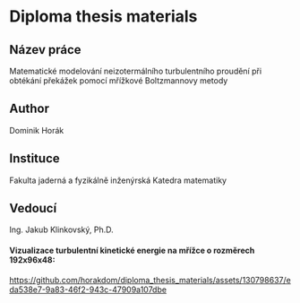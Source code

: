 ﻿# Diploma thesis materials



## Název práce
Matematické modelování neizotermálního turbulentního proudění při obtékání překážek pomocí mřížkové Boltzmannovy metody

## Author
Dominik Horák

## Instituce
Fakulta jaderná a fyzikálně inženýrská
Katedra matematiky

## Vedoucí
Ing. Jakub Klinkovský, Ph.D. 

#### Vizualizace turbulentní kinetické energie na mřížce o rozměrech 192x96x48:
https://github.com/horakdom/diploma_thesis_materials/assets/130798637/eda538e7-9a83-46f2-943c-47909a107dbe

